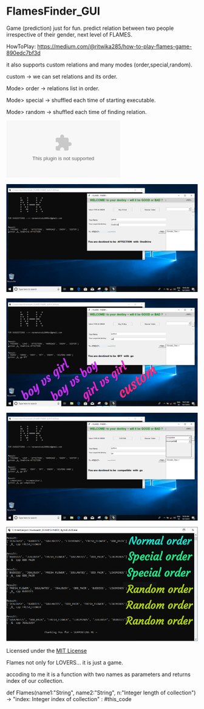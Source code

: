 # FlamesFinder_GUI
Game (prediction) just for fun.
predict relation between two people irrespective of their gender,
next level of FLAMES.

HowToPlay: https://medium.com/@ritwika285/how-to-play-flames-game-890edc7bf3d

it also supports custom relations and many modes (order,special,random).

custom -> we can set relations and its order.

Mode> order -> relations list in order.

Mode> special -> shuffled each time of starting executable.

Mode> random -> shuffled each time of finding relation.

![windows executable](flamesfinder_v0.0.exe)

![ScreenShot](ScreenShots/ScreenShot.png)

![OtherLists](ScreenShots/OtherLists.png)

![CustomList](ScreenShots/CustomList.png)

![Modes](ScreenShots/Modes.png)

Licensed under the [MIT License](LICENSE.md)

Flames not only for LOVERS...
it is just a game.

accoding to me it is a function with two names as parameters
and returns index of our collection.

def Flames(name1:"String", name2:"String", n:"Integer length of collection") -> "index: Integer index of collection" :
    #this_code
